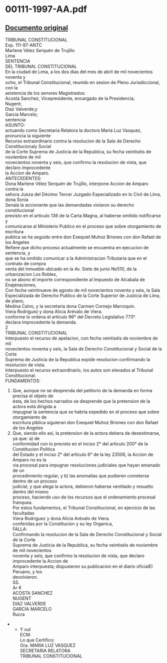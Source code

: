 
00111-1997-AA.pdf
=================
  
[Documento original](https://tc.gob.pe/jurisprudencia/1998/00111-1997-AA.pdf)  
---  
TRIBUNAL CONSTITUCIONAL  
Exp. 111-97-ANTC  
Marlene Vélez Serquén de Trujillo  
Lima  
SENTENCIA  
DEL TRIBUNAL CONSTITUCIONAL  
En la ciudad de Lima, a los dos dias del mes de abril de mil novecientos noventa y  
ocho, el Tribunal Constitucional, reunido en sesion de Pleno Jurisdiccional, con la  
asistencia de los senores Magistrados:  
Acosta Sanchez, Vicepresidente, encargado de la Presidencia;  
Nugent;  
Diaz Valverde;y  
Garcia Marcelo;  
sentencia:  
ASUNTO:  
actuando como Secretaria Relatora la doctora Maria Luz Vasquez, pronuncia la siguiente  
Recurso extraordinario contra la resolucion de la Sala de Derecho Constitucionaly Social  
de la Corte Suprema de Justicia de la Republica, su fecha veintiséis de noviembre de mil  
novecientos noventa y seis, que confirmo la resolucion de vista, que declaro improcedente  
la Accion de Amparo.  
ANTECEDENTES:  
Dona Marlene Vélez Serquén de Trujillo, interpone Accion de Amparo contra la  
sehora Jueza del Décimo Tercer Juzgado Especializado en lo Civil de Lima, dona Sonia  
Senala la accionante que las demandadas violaron su derecho constitucional  
previsto en el articulo 136 de la Carta Magna, al haberse omitido notificarse y  
comunicarse al Ministerio Publico en el proceso que sobre otorgamiento de escritura  
publica se ha seguido entre don Exequiel Muhoz Briones con don Rafael de los Angeles  
Refiere que dicho proceso actualmente se encuentra en ejecucion de sentencia, y  
que se ha omitido comunicar a la Administracion Tributaria que en el contrato de compra  
venta del inmueble ubicado en la Av. Siete de junio No510, de la urbanizacion Los Robles,  
no se abono el importe correspondiente al Impuesto de Alcabala de Enajenaciones,  
Con fecha veintinueve de agosto de mil novecientos noventa y seis, la Sala  
Especializada de Derecho Publico de la Corte Superior de Justicia de Lima, de plano,  
Medina Calvo, y la secretaria dona Carmen Cornejo Marroquin.  
Viera Rodriguez y dona Alicia Arévalo de Viera.  
conforme lo ordena el articulo 96° del Decreto Legislativo 773°.  
declara improcedente la demanda.  
2  
TRIBUNAL CONSTITUCIONAL  
Interpuesto el recurso de apelacion, con fecha veintiséis de noviembre de mil  
novecientos noventa y seis, la Sala de Derecho Constitucional y Social de la Corte  
Suprema de Justicia de la Republica expide resolucion confirmando la resolucion de vista.  
Interpuesto el recurso extraordinario, los autos son elevados al Tribunal  
Constitucional.  
FUNDAMENTOS:  
1. Que, aunque no se desprenda del petitorio de la demanda en forma precisa el objeto de  
ésta, de los hechos narrados se desprende que la pretension de la actora està dirigida a  
impugnar la sentencia que se habria expedido en el proceso que sobre otorgamiento de  
escritura piblica siguieran don Exequiel Muhoz Briones con don Rafael de los Angeles  
2. Que, siendo ello asi, la pretension de la actora debera de desestimarse, ya que: a) de  
conformidad con lo previsto en el inciso 2° del articulo 200° de la Constitucion Politica  
del Estado y el inciso 2° del articulo 6° de la ley 23506, la Accion de Amparo no es la  
via procesal para impugnar resoluciones judiciales que hayan emanado de un  
procedimiento regular, y b) las anomalias que pudieren cometerse dentro de un proceso  
judicial, y que alega la actora, debieron haberse ventilado y resuelto dentro del mismo  
proceso, haciendo uso de los recursos que el ordenamiento procesal franquea.  
Por estos fundamentos, el Tribunal Constitucional, en ejercicio de las facultadas  
Viera Rodriguez y dona Alicia Arévalo de Viera.  
conferidas por la Constitucion y su ley Organica,  
FALLA:  
Confirmando la resolucion de la Sala de Derecho Constitucional y Social de la Corte  
Suprema de Justicia de la Republica, su fecha veintiséis de noviembre de mil novecientos  
noventa y seis, que confirmo la resolucion de vista, que declaro improcedente la Accion de  
Amparo interpuesta; dispusieron su publicacion en el diario oficialEl Peruano, y los  
devolvieron.  
SS.  
Ar €  
ACOSTA SANCHEZ  
NUGENT  
DIAZ VALVERDE  
GARCIA MARCELO  
Rucra  
- - Y oul  
ECM.  
Lo que Certifico:  
Ora. MARIA LUZ VASQUEZ  
SECRETARIA RELATORA  
TRIBUNAL CONSTITUCIONAL